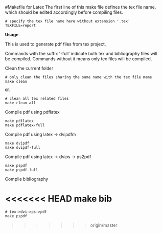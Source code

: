 #Makefile for Latex
The first line of this make file defines the tex file name, which should be edited accordingly before compiling files. 
	
	# specify the tex file name here without extension '.tex'
	TEXFILE=report
	
**Usage**

This is used to generate pdf files from tex project.

Commands with the suffix '-full' indicate both tex and bibliography files will be compiled. Commands without it means only tex files will be compiled.  

Clean the current folder

	# only clean the files sharing the same name with the tex file name
	make clean 	
	
	OR
	
	# clean all tex related files
	make clean-all
	
	
Compile pdf using pdflatex

	make pdflatex
	make pdflatex-full
	
Compile pdf using latex -> dvipdfm

	make dvipdf
	make dvipdf-full
	
Compile pdf using latex -> dvips -> ps2pdf

	make pspdf
	make pspdf-full
	
Compile bibliography

<<<<<<< HEAD
	make bib
=======
	# tex->dvi->ps->pdf
	make pspdf	
>>>>>>> origin/master
